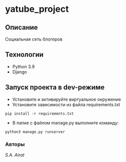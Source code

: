 # yatube_project
## Описание 
Социальная сеть блогеров
## Технологии
- Python 3.9
- Django

## Запуск проекта в dev-режиме 
- Установите и активируйте виртуальное окружение
- Установите зависимости из файла requirements.txt
```
pip install -r requirements.txt
```
- В папке с файлом manage.py выполните команду:
```
python3 manage.py runserver
```
### Авторы
*S.A. Airat*